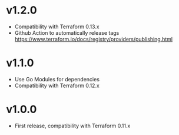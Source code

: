 # v1.2.0

* Compatibility with Terraform 0.13.x
* Github Action to automatically release tags
  https://www.terraform.io/docs/registry/providers/publishing.html

# v1.1.0

* Use Go Modules for dependencies
* Compatibility with Terraform 0.12.x

# v1.0.0

* First release, compatibility with Terraform 0.11.x
